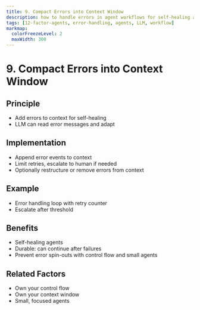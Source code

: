 ```yaml
---
title: 9. Compact Errors into Context Window
description: how to handle errors in agent workflows for self-healing and robustness.
tags: [12-factor-agents, error-handling, agents, LLM, workflow]
markmap:
  colorFreezeLevel: 2
  maxWidth: 300
---
```

# 9. Compact Errors into Context Window
## Principle
- Add errors to context for self-healing
- LLM can read error messages and adapt
## Implementation
- Append error events to context
- Limit retries, escalate to human if needed
- Optionally restructure or remove errors from context
## Example
- Error handling loop with retry counter
- Escalate after threshold
## Benefits
- Self-healing agents
- Durable: can continue after failures
- Prevent error spin-outs with control flow and small agents
## Related Factors
- Own your control flow
- Own your context window
- Small, focused agents
